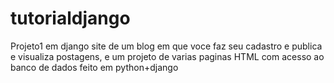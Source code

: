# tutorialdjango
Projeto1 em django
site de um blog em que voce faz seu cadastro e publica e visualiza postagens, e um projeto de varias paginas HTML com acesso ao banco de dados feito em python+django
